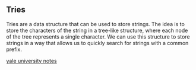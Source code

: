 ## Tries
Tries are a data structure that can be used to store strings. The idea is to store the characters of the string in a tree-like structure, where each node of the tree represents a single character. We can use this structure to store strings in a way that allows us to quickly search for strings with a common prefix.

[yale university notes](https://www.cs.yale.edu/homes/aspnes/classes/223/notes.html#Tries)

